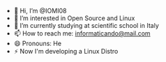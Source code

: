 - 👋 Hi, I’m @IOMI08
- 👀 I’m interested in Open Source and Linux
- 🌱 I’m currently studying at scientific school in Italy
- 📫 How to reach me: informaticando@mail.com
- 😄 Pronouns: He
- ⚡ Now I'm developing a Linux Distro
